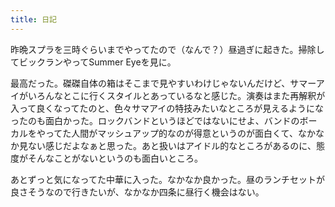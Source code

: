 ```yaml
---
title: 日記
---
```


昨晩スプラを三時ぐらいまでやってたので（なんで？）昼過ぎに起きた。掃除してビックランやってSummer Eyeを見に。

最高だった。磔磔自体の箱はそこまで見やすいわけじゃないんだけど、サマーアイがいろんなとこに行くスタイルとあっているなと感じた。演奏はまた再解釈が入って良くなってたのと、色々サマアイの特技みたいなところが見えるようになったのも面白かった。ロックバンドというほどではないにせよ、バンドのボーカルをやってた人間がマッシュアップ的なのが得意というのが面白くて、なかなか見ない感じだよなぁと思った。あと扱いはアイドル的なところがあるのに、態度がそんなことがないというのも面白いところ。

あとずっと気になってた中華に入った。なかなか良かった。昼のランチセットが良さそうなので行きたいが、なかなか四条に昼行く機会はない。
